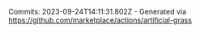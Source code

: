 Commits: 2023-09-24T14:11:31.802Z - Generated via https://github.com/marketplace/actions/artificial-grass
<br>
